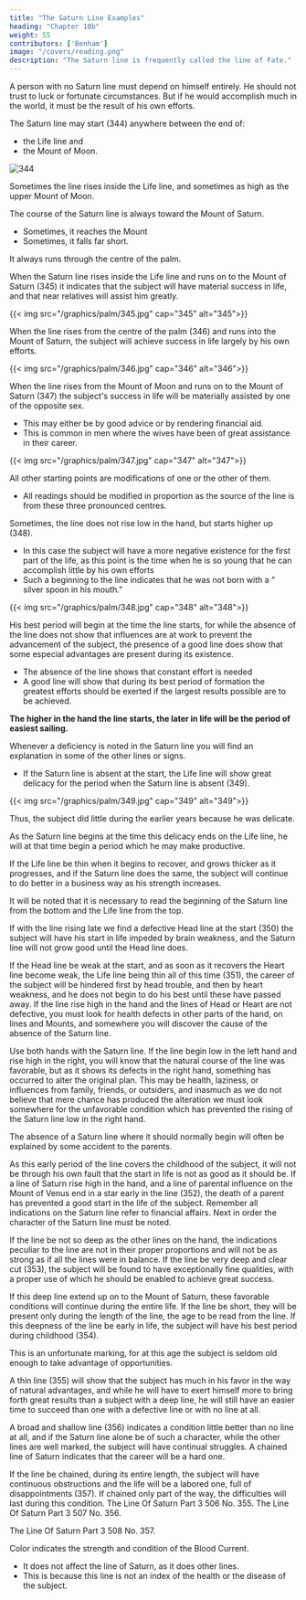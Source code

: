 ```yaml
---
title: "The Saturn Line Examples"
heading: "Chapter 10b"
weight: 55
contributors: ['Benham']
image: "/covers/reading.png"
description: "The Saturn line is frequently called the line of Fate."
---
```



A person with no Saturn line must depend on himself entirely. He should not trust to luck or fortunate circumstances. But if he would accomplish much in the world, it must be the result of his own efforts. 

The Saturn line may start (344) anywhere between the end of:
- the Life line and
- the Mount of Moon. 

![344](/graphics/palm/344.jpg)


Sometimes the line rises inside the Life line, and sometimes as high as the upper Mount of Moon. 

The course of the Saturn line is always toward the Mount of Saturn. 
- Sometimes, it reaches the Mount
- Sometimes, it falls far short. 

It always runs through the centre of the palm. 

When the Saturn line rises inside the Life line and runs on to the Mount of Saturn (345) it indicates that the subject will have material success in life, and that near relatives will assist him greatly.

{{< img src="/graphics/palm/345.jpg" cap="345" alt="345">}}

When the line rises from the centre of the palm (346) and runs into the Mount of Saturn, the subject will achieve success in life largely by his own efforts.

{{< img src="/graphics/palm/346.jpg" cap="346" alt="346">}}

When the line rises from the Mount of Moon and runs on to the Mount of Saturn (347) the subject's success in life will be materially assisted by one of the opposite sex.
- This may either be by good advice or by rendering financial aid.
- This is common in men where the wives have been of great assistance in their career. 

{{< img src="/graphics/palm/347.jpg" cap="347" alt="347">}}

All other starting points are modifications of one or the other of them. 
- All readings should be modified in proportion as the source of the line is from these three pronounced centres. 

Sometimes, the line does not rise low in the hand, but starts higher up (348). 
- In this case the subject will have a more negative existence for the first part of the life, as this point is the time when he is so young that he can accomplish little by his own efforts
- Such a beginning to the line indicates that he was not born with a " silver spoon in his mouth." 

{{< img src="/graphics/palm/348.jpg" cap="348" alt="348">}}


His best period will begin at the time the line starts, for while the absence of the line does not show that influences are at work to prevent the advancement of the subject, the presence of a good line does show that some especial advantages are present during its existence.

- The absence of the line shows that constant effort is needed
- A good line will show that during its best period of formation the greatest efforts should be exerted if the largest results possible are to be achieved.

**The higher in the hand the line starts, the later in life will be the period of easiest sailing.** 

Whenever a deficiency is noted in the Saturn line you will find an explanation in some of the other lines or signs.
- If the Saturn line is absent at the start, the Life line will show great delicacy for the period when the Saturn line is absent (349). 

{{< img src="/graphics/palm/349.jpg" cap="349" alt="349">}}

Thus, the subject did little during the earlier years because he was delicate.

As the Saturn line begins at the time this delicacy ends on the Life line, he will at that time begin a period which he may make productive. 

If the Life line be thin when it begins to recover, and grows thicker as it progresses, and if the Saturn line does the same, the subject will continue to do better in a business way as his strength increases. 

It will be noted that it is necessary to read the beginning of the Saturn line from the bottom and the Life line from the top. 

If with the line rising late we find a defective Head line at the start (350) the subject will have his start in life impeded by brain weakness, and the Saturn line will not grow good until the Head line does. 

If the Head line be weak at the start, and as soon as it recovers the Heart line become weak, the Life line being thin all of this time (351), the career of the subject will be hindered first by head trouble, and then by heart weakness, and he does not begin to do his best until these have passed away. If the line rise high in the hand and the lines of Head or Heart are not defective, you must look for health defects in other parts of the hand, on lines and Mounts, and somewhere you will discover the cause of the absence of the Saturn line. 

Use both hands with the Saturn line. If the line begin low in the left hand and rise high in the right, you will know that the natural course of the line was favorable, but as it shows its defects in the right hand, something has occurred to alter the original plan. This may be health, laziness, or influences from family, friends, or outsiders, and inasmuch as we do not believe that mere chance has produced the alteration we must look somewhere for the unfavorable condition which has prevented the rising of the Saturn line low in the right hand. 

The absence of a Saturn line where it should normally begin will often be explained by some accident to the parents. <!-- The Line Of Saturn Part 2 495 No. 344. The Line Of Saturn Part 2 496 No. 345. The Line Of Saturn Part 2 497 No. 346. The Line Of Saturn Part 2 498 No. 347. The Line Of Saturn Part 2 499 No. 348. The Line Of Saturn Part 2 500 No. 349. The Line Of Saturn Part 2 501 No. 350. The Line Of Saturn Part 2 502 No. 351.  -->

As this early period of the line covers the childhood of the subject, it will not be through his own fault that the start in life is not as good as it should be. If a line of Saturn rise high in the hand, and a line of parental influence on the Mount of Venus end in a star early in the line (352), the death of a parent has prevented a good start in the life of the subject. Remember all indications on the Saturn line refer to financial affairs. Next in order the character of the Saturn line must be noted. 

If the line be not so deep as the other lines on the hand, the indications peculiar to the line are not in their proper proportions and will not be as strong as if all the lines were in balance. If the line be very deep and clear cut (353), the subject will be found to have exceptionally fine qualities, with a proper use of which he should be enabled to achieve great success. 

If this deep line extend up on to the Mount of Saturn, these favorable conditions will continue during the entire life. If the line be short, they will be present only during the length of the line, the age to be read from the line. If this deepness of the line be early in life, the subject will have his best period during childhood (354). 

This is an unfortunate marking, for at this age the subject is seldom old enough to take advantage of opportunities. 

<!-- The Line Of Saturn Part 3 503 No. 352 The Line Of Saturn Part 3 504 No. 353. The Line Of Saturn Part 3 505 No. 354. The deep line of Saturn is the most favorable line to possess.  -->

A thin line (355) will show that the subject has much in his favor in the way of natural advantages, and while he will have to exert himself more to bring forth great results than a subject with a deep line, he will still have an easier time to succeed than one with a defective line or with no line at all. 

A broad and shallow line (356) indicates a condition little better than no line at all, and if the Saturn line alone be of such a character, while the other lines are well marked, the subject will have continual struggles. A chained line of Saturn indicates that the career will be a hard one. 

If the line be chained, during its entire length, the subject will have continuous obstructions and the life will be a labored one, full of disappointments (357). If chained only part of the way, the difficulties will last during this condition. The Line Of Saturn Part 3 506 No. 355. The Line Of Saturn Part 3 507 No. 356. 

The Line Of Saturn Part 3 508 No. 357. 

Color indicates the strength and condition of the Blood Current. 
- It does not affect the line of Saturn, as it does other lines. 
- This is because this line is not an index of the health or the disease of the subject.<!-- , and thus the line of Saturn will be the first line to which it is unnecessary to apply the color test.  -->


